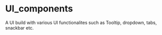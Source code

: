 # UI_components
A UI build with various UI functionalites such as Tooltip, dropdown, tabs, snackbar etc.
